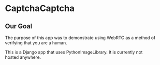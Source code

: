 CaptchaCaptcha
==============

Our Goal
--------
The purpose of this app was to demonstrate using WebRTC as a method of verifying that you are a human. 


This is a Django app that uses PythonImageLibrary. It is currently not hosted anywhere.
